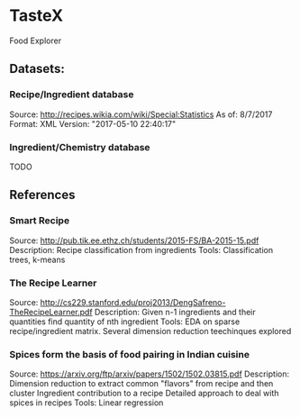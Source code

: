 # TasteX
Food Explorer

## Datasets:

### Recipe/Ingredient database
Source: http://recipes.wikia.com/wiki/Special:Statistics
As of: 8/7/2017
Format: XML
Version: "2017-05-10 22:40:17"

### Ingredient/Chemistry database
TODO



## References

### Smart Recipe 
Source: http://pub.tik.ee.ethz.ch/students/2015-FS/BA-2015-15.pdf
Description: Recipe classification from ingredients
Tools: Classification trees, k-means

### The Recipe Learner
Source: http://cs229.stanford.edu/proj2013/DengSafreno-TheRecipeLearner.pdf
Description: Given n-1 ingredients and their quantities find quantity of nth ingredient
Tools: EDA on sparse recipe/ingredient matrix. Several dimension reduction teechinques explored

### Spices form the basis of food pairing in Indian cuisine
Source: https://arxiv.org/ftp/arxiv/papers/1502/1502.03815.pdf
Description: Dimension reduction to extract common "flavors" from recipe and then cluster
    Ingredient contribution to a recipe
    Detailed approach to deal with spices in recipes
Tools: Linear regression



